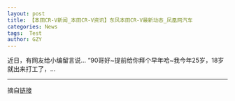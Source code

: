 ```yaml
---
layout: post
title: 【本田CR-V新闻_本田CR-V资讯】东风本田CR-V最新动态_凤凰网汽车
categories: News
tags:  Test
author: GZY
---
```


近日，有网友给小编留言说... “90哥好~提前给你拜个早年哈~我今年25岁，18岁就出来打工了，...

*****

摘自[链接](https://car.auto.ifeng.com/series/1660/news/)